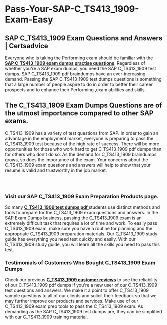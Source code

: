 # Pass-Your-SAP-C_TS413_1909-Exam-Easy
<h2><strong>SAP C_TS413_1909 Exam Questions and Answers | Certsadvice</strong></h2> <p>Everyone who is taking the Performing exam should be familiar with the <a href="http://www.certsadvice.com/sap/c_ts413_1909-practice-questions"><strong>SAP C_TS413_1909 exam dumps practise questions</strong></a>. Regardless of whether you&#39;re a SAP exam dumps, you need the SAP C_TS413_1909 test dumps. SAP C_TS413_1909 pdf braindumps have an ever-increasing demand. Passing the SAP C_TS413_1909 test dumps questions is something that a large number of people aspire to do in order to better their career prospects and to enhance their Performing ,exam abilities and skills.</p> <h2><strong>The C_TS413_1909 Exam Dumps Questions are of the utmost importance compared to other SAP exams.</strong></h2> <p>C_TS413_1909 has a variety of test questions from SAP. In order to gain an advantage in the employment market, everyone is preparing to pass the C_TS413_1909 test because of the high rate of success. There will be more opportunities for those who work hard to get C_TS413_1909 pdf dumps than for others who don&#39;t do so. As the demand for C_TS413_1909 braindumps grows, so does the importance of the exam. Your concerns about the C_TS413_1909 exam questions and answers will help to show that your resume is valid and trustworthy in the job market.</p> <p><a href="http://www.certsadvice.com/sap/c_ts413_1909-practice-questions" style="display: block; padding: 1em 0; text-align: center; "><img alt="" src="https://1.bp.blogspot.com/-RUOr8Wn-CRk/YUYAxC8kcHI/AAAAAAAAAnw/F7BbdI3tw8QDj5z8iX0vQAioQzKiUxduwCLcBGAsYHQ/s0/unnamed.jpg" /></a></p> <h3><strong>Visit our SAP C_TS413_1909 Exam Preparation Products page.</strong></h3> <p>So many <a href="http://www.certsadvice.com/sap/c_ts413_1909-practice-questions"><strong>C_TS413_1909 test dumps pdf </strong></a>students use distinct methods and tools to prepare for the C_TS413_1909 exam questions and answers. In the SAP Exam Dumps business, passing the C_TS413_1909 exam is an extremely difficult task that requires a lot of time and work. To easily pass C_TS413_1909 exam, make sure you have a routine for planning and the appropriate C_TS413_1909 preparation materials. Our C_TS413_1909 study guide has everything you need test quickly and easily. With our C_TS413_1909 study guide, you will learn all the skills you need to pass this test.</p> <h3><strong>Testimonials of Customers Who Bought C_TS413_1909 Exam Dumps</strong></h3> <p>Check our previous <a href="http://www.certsadvice.com/sap/c_ts413_1909-practice-questions"><strong>C_TS413_1909 customer reviews</strong></a> to see the reliability of our C_TS413_1909 pdf dumps if you&#39;re a new user of our C_TS413_1909 test questions and answers. We make it a point to offer C_TS413_1909 sample questions to all of our clients and solicit their feedback so that we may further improve our products and services. Make use of our C_TS413_1909 exam prep tools to pass the C_TS413_1909 exam. As demanding as the SAP C_TS413_1909 test dumps are, they can be simplified with our C_TS413_1909 training material.</p>
